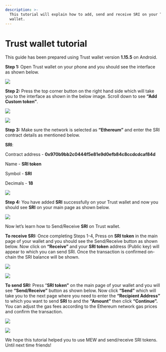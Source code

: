 ```yaml
---
description: >-
  This tutorial will explain how to add, send and receive SRI on your Trust
  wallet.
---
```


# Trust wallet tutorial

This guide has been prepared using Trust wallet version **1.15.5** on Android. 

**Step 1:** Open Trust wallet on your phone and you should see the interface as shown below. 

![](../.gitbook/assets/0.jpeg)

**Step 2:** Press the top corner button on the right hand side which will take you to the interface as shown in the below image. Scroll down to see **“Add Custom token”**.

![](../.gitbook/assets/2-1.jpg)

![](../.gitbook/assets/2-2.jpg)

**Step 3:** Make sure the network is selected as **“Ethereum”** and enter the SRI contract details as mentioned below.

**SRI**:

Contract address - **0x970b9bb2c0444f5e81e9d0efb84c8ccdcdcaf84d**

Name - **SRI token**

Symbol - **SRI**

Decimals - **18**

![](../.gitbook/assets/3%20%281%29.jpeg)

**Step 4:** You have added **SRI** successfully on your Trust wallet and now you should see **SRI** on your main page as shown below.

![](../.gitbook/assets/4-1.jpg)

Now let’s learn how to Send/Receive **SRI** on Trust wallet.

**To receive SRI:** Once completing Steps 1-4, Press on **SRI token** in the main page of your wallet and you should see the Send/Receive button as shown below. Now click on **“Receive”** and your **SRI token** address \(Public key\) will appear to which you can send SRI. Once the transaction is confirmed on-chain the SRI balance will be shown.

![](../.gitbook/assets/5-1.jpg)

![](../.gitbook/assets/5-2.jpg)

**To send SRI:** Press “**SRI token”** on the main page of your wallet and you will see **“Send/Receive”** button as shown below. Now click **“Send”** which will take you to the next page where you need to enter the **“Recipient Address”** to which you want to send **SRI** to and the **“Amount”** then click **“Continue”.** You can adjust the gas fees according to the Ethereum network gas prices and confirm the transaction.

![](../.gitbook/assets/6-1.jpg)

![](../.gitbook/assets/6-2.jpg)

We hope this tutorial helped you to use MEW and send/receive SRI tokens. Until next time friends!

